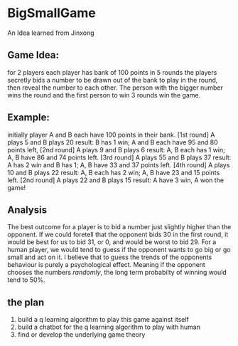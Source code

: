 # BigSmallGame
An Idea learned from Jinxong 

## Game Idea:

for 2 players
each player has bank of 100 points
in 5 rounds the players secretly bids a number to be drawn out of the bank to play in the round, then reveal the number to each other. The person with the bigger number wins the round and the first person to win 3 rounds win the game.

## Example:

initially player A and B each have 100 points in their bank.
[1st round] A plays 5 and B plays 20
result: B has 1 win; A and B each have 95 and 80 points left,
[2nd round] A plays 9 and B plays 6
result: A, B each has 1 win; A, B have 86 and 74 points left.
[3rd round] A plays 55 and B plays 37
result: A has 2 win and B has 1; A, B have 33 and 37 points left.
[4th round] A plays 10 and B plays 22
result: A, B each has 2 win; A, B have 23 and 15 points left.
[2nd round] A plays 22 and B plays 15
result: A have 3 win, A won the game!

## Analysis
The best outcome for a player is to bid a number just slightly higher than the opponent. If we could foretell that the opponent bids 30 in the first round, it would be best for us to bid 31, or 0, and would be worst to bid 29.
For a human player, we would tend to guess if the opponent wants to go big or go small and act on it.
I believe that to guess the trends of the opponents behaviour is purely a psychological effect. Meaning if the opponent chooses the numbers *randomly*, the long term probabilty of winning would tend to 50%.

## the plan
1. build a q learning algorithm to play this game against itself
2. build a chatbot for the q learning algorithm to play with human
3. find or develop the underlying game theory
